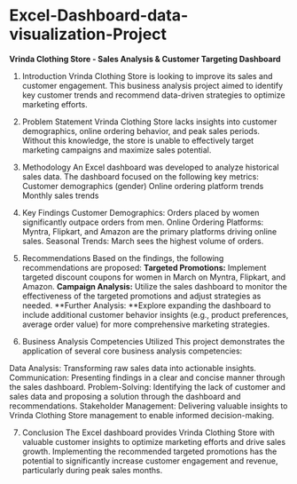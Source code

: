 # Excel-Dashboard-data-visualization-Project


**Vrinda Clothing Store - Sales Analysis & Customer Targeting Dashboard**
1. Introduction
Vrinda Clothing Store is looking to improve its sales and customer engagement. This business analysis project aimed to identify key customer trends and recommend data-driven strategies to optimize marketing efforts.

2. Problem Statement
Vrinda Clothing Store lacks insights into customer demographics, online ordering behavior, and peak sales periods. Without this knowledge, the store is unable to effectively target marketing campaigns and maximize sales potential.

3. Methodology
An Excel dashboard was developed to analyze historical sales data. The dashboard focused on the following key metrics:
Customer demographics (gender)
Online ordering platform trends
Monthly sales trends

4. Key Findings
Customer Demographics: Orders placed by women significantly outpace orders from men.
Online Ordering Platforms: Myntra, Flipkart, and Amazon are the primary platforms driving online sales.
Seasonal Trends: March sees the highest volume of orders.

5. Recommendations
Based on the findings, the following recommendations are proposed:
**Targeted Promotions:** Implement targeted discount coupons for women in March on Myntra, Flipkart, and Amazon.
**Campaign Analysis:** Utilize the sales dashboard to monitor the effectiveness of the targeted promotions and adjust strategies as needed.
**Further Analysis: **Explore expanding the dashboard to include additional customer behavior insights (e.g., product preferences, average order value) for more comprehensive marketing strategies.

6. Business Analysis Competencies Utilized
This project demonstrates the application of several core business analysis competencies:

Data Analysis: Transforming raw sales data into actionable insights.
Communication: Presenting findings in a clear and concise manner through the sales dashboard.
Problem-Solving: Identifying the lack of customer and sales data and proposing a solution through the dashboard and recommendations.
Stakeholder Management: Delivering valuable insights to Vrinda Clothing Store management to enable informed decision-making.

7. Conclusion
The Excel dashboard provides Vrinda Clothing Store with valuable customer insights to optimize marketing efforts and drive sales growth. Implementing the recommended targeted promotions has the potential to significantly increase customer engagement and revenue, particularly during peak sales months.
